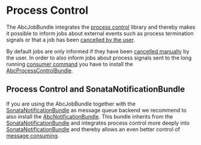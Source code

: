Process Control
===============

The AbcJobBundle integrates the [process control](https://github.com/aboutcoders/process-control) library and thereby makes it possible to inform jobs about external events such as process termination signals or that a job has been [cancelled by the user](./cancel-jobs.md). 

By default jobs are only informed if they have been [cancelled manually](./cancel-jobs.md) by the user. In order to also inform jobs about process signals sent to the long running [consumer command](./message-consuming.md) you have to install the [AbcProcessControlBundle](https://github.com/aboutcoders/process-control-bundle).

## Process Control and SonataNotificationBundle

If you are using the AbcJobBundle together with the [SonataNotificationBundle](https://github.com/sonata-project/SonataNotificationBundle) as message queue backend we recommend to also install the [AbcNotificationBundle](https://github.com/aboutcoders/notification-bundle). This bundle inherits from the [SonataNotificationBundle](https://github.com/sonata-project/SonataNotificationBundle) and integrates process control more deeply into [SonataNotificationBundle](https://github.com/sonata-project/SonataNotificationBundle) and thereby allows an even better control of [message consuming](./message-consuming.md).